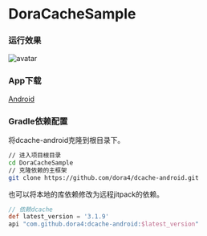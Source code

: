# DoraCacheSample

### 运行效果

![avatar](https://github.com/dora4/DoraCacheSample/blob/main/art/get_started.gif)

### App下载

[Android](https://www.pgyer.com/Qiiq8emN)

### Gradle依赖配置

将dcache-android克隆到根目录下。

```bash
// 进入项目根目录
cd DoraCacheSample
// 克隆依赖的主框架
git clone https://github.com/dora4/dcache-android.git
```
也可以将本地的库依赖修改为远程jitpack的依赖。

```groovy
// 依赖dcache
def latest_version = '3.1.9'
api "com.github.dora4:dcache-android:$latest_version"
```
